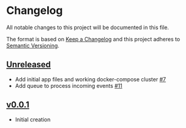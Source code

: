 # Changelog
All notable changes to this project will be documented in this file.

The format is based on [Keep a Changelog](http://keepachangelog.com/en/1.0.0/)
and this project adheres to [Semantic Versioning](http://semver.org/spec/v2.0.0.html).

## [Unreleased]
- Add initial app files and working docker-compose cluster [#7](https://github.com/xmidt-org/glaukos/pull/7)
- Add queue to process incoming events [#11](https://github.com/xmidt-org/glaukos/pull/11)

## [v0.0.1]
- Initial creation

[Unreleased]: https://github.com/xmidt-org/glaukos/compare/v0.0.1..HEAD
[v0.0.1]: https://github.com/xmidt-org/glaukos/compare/0.0.0...v0.0.1
